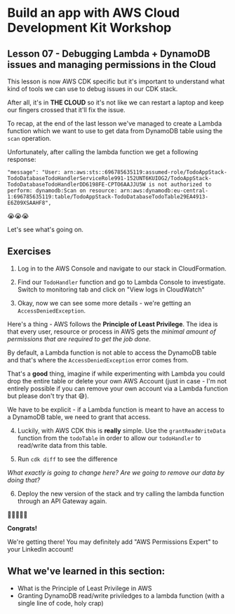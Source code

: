 # Build an app with AWS Cloud Development Kit Workshop

## Lesson 07 - Debugging Lambda + DynamoDB issues and managing permissions in the Cloud

This lesson is now AWS CDK specific but it's important to understand what kind of tools we can use to debug issues in our CDK stack.

After all, it's in **THE CLOUD** so it's not like we can restart a laptop and keep our fingers crossed that it'll fix the issue.

To recap, at the end of the last lesson we've managed to create a Lambda function which we want to use to get data from DynamoDB table using the `scan` operation.

Unfortunately, after calling the lambda function we get a following response:

```
"message": "User: arn:aws:sts::696785635119:assumed-role/TodoAppStack-TodoDatabaseTodoHandlerServiceRole991-152UNT6KUIOG2/TodoAppStack-TodoDatabaseTodoHandlerDD6198FE-CPTO6AAJJU5W is not authorized to perform: dynamodb:Scan on resource: arn:aws:dynamodb:eu-central-1:696785635119:table/TodoAppStack-TodoDatabaseTodoTable29EA4913-E6Z09XSAAHF8",
```

😭😭😭

Let's see what's going on.

## Exercises

1. Log in to the AWS Console and navigate to our stack in CloudFormation.

2. Find our `TodoHandler` function and go to Lambda Console to investigate. Switch to monitoring tab and click on "View logs in CloudWatch"

3. Okay, now we can see some more details - we're getting an `AccessDeniedException`.

Here's a thing - AWS follows the **Principle of Least Privilege**. The idea is that every user, resource or process in AWS gets the _minimal amount of permissions that are required to get the job done_.

By default, a Lambda function is not able to access the DynamoDB table and that's where the `AccessDeniedException` error comes from.

That's a **good** thing, imagine if while experimenting with Lambda you could drop the entire table or delete your own AWS Account (just in case - I'm not entirely possible if you can remove your own account via a Lambda function but please don't try that 😅).

We have to be explicit - if a Lambda function is meant to have an access to a DynamoDB table, we need to grant that access.

4. Luckily, with AWS CDK this is **really** simple. Use the `grantReadWriteData` function from the `todoTable` in order to allow our `todoHandler` to read/write data from this table.

5. Run `cdk diff` to see the difference

_What exactly is going to change here?_
_Are we going to remove our data by doing that?_

6. Deploy the new version of the stack and try calling the lambda function through an API Gateway again.

🎉🎉🎉🎉🎉

**Congrats!**

We're getting there! You may definitely add "AWS Permissions Expert" to your LinkedIn account!

## What we've learned in this section:

- What is the Principle of Least Privilege in AWS
- Granting DynamoDB read/write priviledges to a lambda function (with a single line of code, holy crap)
